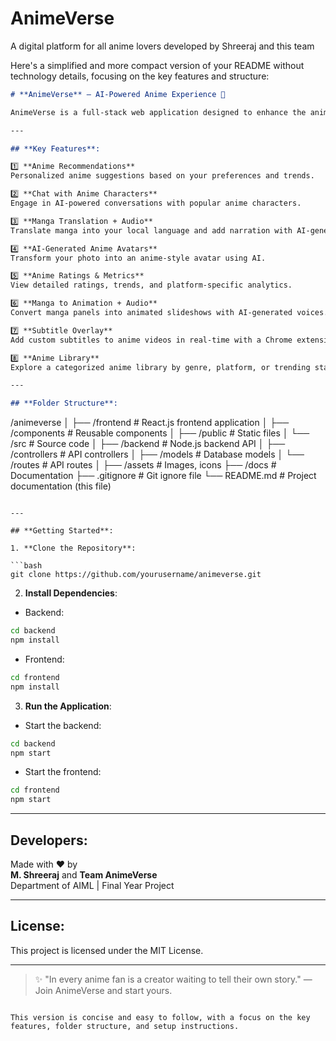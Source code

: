 # AnimeVerse
A digital platform for all anime lovers developed by Shreeraj and this team


Here's a simplified and more compact version of your README without technology details, focusing on the key features and structure:

```markdown
# **AnimeVerse** — AI-Powered Anime Experience 🎌

AnimeVerse is a full-stack web application designed to enhance the anime experience with AI-powered features, including personalized recommendations, manga translations, AI-generated avatars, and more.

---

## **Key Features**:

1️⃣ **Anime Recommendations**  
Personalized anime suggestions based on your preferences and trends.

2️⃣ **Chat with Anime Characters**  
Engage in AI-powered conversations with popular anime characters.

3️⃣ **Manga Translation + Audio**  
Translate manga into your local language and add narration with AI-generated voices.

4️⃣ **AI-Generated Anime Avatars**  
Transform your photo into an anime-style avatar using AI.

5️⃣ **Anime Ratings & Metrics**  
View detailed ratings, trends, and platform-specific analytics.

6️⃣ **Manga to Animation + Audio**  
Convert manga panels into animated slideshows with AI-generated voices.

7️⃣ **Subtitle Overlay**  
Add custom subtitles to anime videos in real-time with a Chrome extension.

8️⃣ **Anime Library**  
Explore a categorized anime library by genre, platform, or trending status.

---

## **Folder Structure**:

```
/animeverse
│
├── /frontend                # React.js frontend application
│   ├── /components          # Reusable components
│   ├── /public              # Static files
│   └── /src                 # Source code
│
├── /backend                 # Node.js backend API
│   ├── /controllers         # API controllers
│   ├── /models              # Database models
│   └── /routes              # API routes
│
├── /assets                  # Images, icons
├── /docs                    # Documentation
├── .gitignore               # Git ignore file
└── README.md                # Project documentation (this file)
```

---

## **Getting Started**:

1. **Clone the Repository**:

```bash
git clone https://github.com/yourusername/animeverse.git
```

2. **Install Dependencies**:

- Backend:

```bash
cd backend
npm install
```

- Frontend:

```bash
cd frontend
npm install
```

3. **Run the Application**:

- Start the backend:

```bash
cd backend
npm start
```

- Start the frontend:

```bash
cd frontend
npm start
```

---

## **Developers**:

Made with ❤️ by  
**M. Shreeraj** and **Team AnimeVerse**  
Department of AIML | Final Year Project

---

## **License**:

This project is licensed under the MIT License.

---

> ✨ "In every anime fan is a creator waiting to tell their own story." — Join AnimeVerse and start yours.
```

This version is concise and easy to follow, with a focus on the key features, folder structure, and setup instructions.

